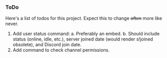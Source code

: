 ### ToDo

Here's a list of todos for this project. Expect this to change ~~often~~ more like never.

1. Add user status command:
  a. Preferably an embed.
  b. Should include status (online, idle, etc.), server joined date (would render s!joined obsolete), and Discord join date.
2. Add command to check channel permissions.
